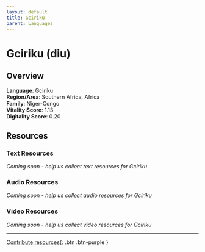 ```yaml
---
layout: default
title: Gciriku
parent: Languages
---
```


# Gciriku (diu)

## Overview

**Language**: Gciriku  
**Region/Area**: Southern Africa, Africa  
**Family**: Niger-Congo  
**Vitality Score**: 1.13  
**Digitality Score**: 0.20  

## Resources

### Text Resources
*Coming soon - help us collect text resources for Gciriku*

### Audio Resources
*Coming soon - help us collect audio resources for Gciriku*

### Video Resources
*Coming soon - help us collect video resources for Gciriku*

---

[Contribute resources](https://fairtrain.github.io/){: .btn .btn-purple }

